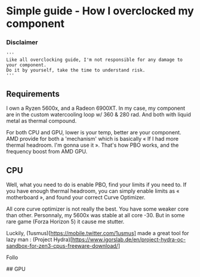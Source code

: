 # Simple guide - How I overclocked my component


### Disclaimer

	'''
	Like all overclocking guide, I'm not responsible for any damage to your component. 
	Do it by yourself, take the time to understand risk.
	'''

## Requirements

I own a Ryzen 5600x, and a Radeon 6900XT.
In my case, my component are in the custom watercooling loop w/ 360 & 280 rad. And both with liquid metal as thermal compound.

For both CPU and GPU, lower is your temp, better are your component.
AMD provide for both a 'mechanism' which is basically « If I had more thermal headroom. I'm gonna use it ». That's how PBO works, and the frequency boost from AMD GPU.


## CPU

Well, what you need to do is enable PBO, find your limits if you need to. If you have enough thermal headroom, you can simply enable limits as « motherboard », and found your correct Curve Optimizer.

All core curve optimizer is not really the best. You have some weaker core than other. Personnaly, my 5600x was stable at all core -30. 
But in some rare game (Forza Horizon 5) it cause me stutter.

Luckily, (1usmus)[https://mobile.twitter.com/1usmus] made a great tool for lazy man : (Project Hydra)[https://www.igorslab.de/en/project-hydra-oc-sandbox-for-zen3-cpus-freeware-download/]

Follo


## GPU
